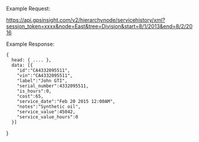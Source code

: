 Example Request:

https://api.gpsinsight.com/v2/hierarchynode/servicehistory/xml?session_token=xxxx&node=East&tree=Division&start=8/1/2013&end=8/2/2016

Example Response:

    {
      head: { .... },
      data: [{
        "id":"CA4332095511",
        "vin":"CA4332095511",
        "label":"John GTI",
        "serial_number":4332095511,
        "is_hours":0,
        "cost":65,
        "service_date":"Feb 20 2015 12:00AM",
        "notes":"Synthetic oil",
        "service_value":45042,
        "service_value_hours":0
      }]
}

